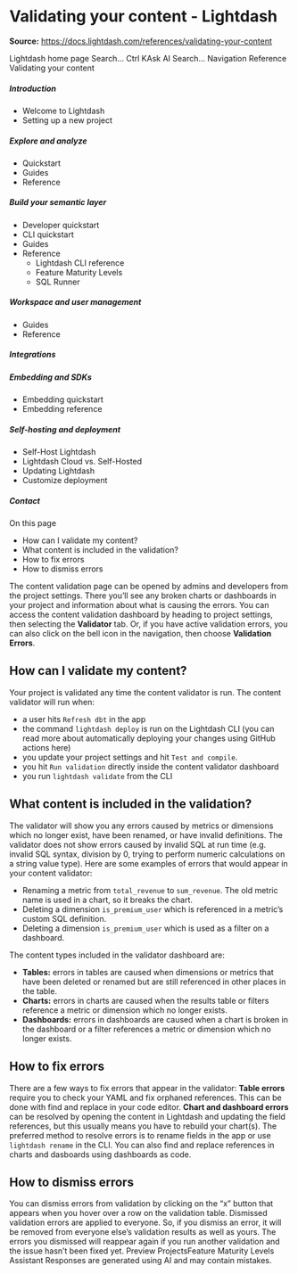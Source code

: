 # Validating your content - Lightdash

**Source:** https://docs.lightdash.com/references/validating-your-content

Lightdash home page
Search...
Ctrl KAsk AI
Search...
Navigation
Reference
Validating your content
##### Introduction
  * Welcome to Lightdash
  * Setting up a new project


##### Explore and analyze
  * Quickstart
  * Guides
  * Reference


##### Build your semantic layer
  * Developer quickstart
  * CLI quickstart
  * Guides
  * Reference
    * Lightdash CLI reference
    * Feature Maturity Levels
    * SQL Runner


##### Workspace and user management
  * Guides
  * Reference


##### Integrations


##### Embedding and SDKs
  * Embedding quickstart
  * Embedding reference


##### Self-hosting and deployment
  * Self-Host Lightdash
  * Lightdash Cloud vs. Self-Hosted
  * Updating Lightdash
  * Customize deployment


##### Contact


On this page
  * How can I validate my content?
  * What content is included in the validation?
  * How to fix errors
  * How to dismiss errors


The content validation page can be opened by admins and developers from the project settings. There you’ll see any broken charts or dashboards in your project and information about what is causing the errors. You can access the content validation dashboard by heading to project settings, then selecting the **Validator** tab. Or, if you have active validation errors, you can also click on the bell icon in the navigation, then choose **Validation Errors**.
##  How can I validate my content?
Your project is validated any time the content validator is run. The content validator will run when:
  * a user hits `Refresh dbt` in the app
  * the command `lightdash deploy` is run on the Lightdash CLI (you can read more about automatically deploying your changes using GitHub actions here)
  * you update your project settings and hit `Test and compile`.
  * you hit `Run validation` directly inside the content validator dashboard
  * you run `lightdash validate` from the CLI


##  What content is included in the validation?
The validator will show you any errors caused by metrics or dimensions which no longer exist, have been renamed, or have invalid definitions. The validator does not show errors caused by invalid SQL at run time (e.g. invalid SQL syntax, division by 0, trying to perform numeric calculations on a string value type). Here are some examples of errors that would appear in your content validator:
  * Renaming a metric from `total_revenue` to `sum_revenue`. The old metric name is used in a chart, so it breaks the chart.
  * Deleting a dimension `is_premium_user` which is referenced in a metric’s custom SQL definition.
  * Deleting a dimension `is_premium_user` which is used as a filter on a dashboard.

The content types included in the validator dashboard are:
  * **Tables:** errors in tables are caused when dimensions or metrics that have been deleted or renamed but are still referenced in other places in the table.
  * **Charts:** errors in charts are caused when the results table or filters reference a metric or dimension which no longer exists.
  * **Dashboards:** errors in dashboards are caused when a chart is broken in the dashboard or a filter references a metric or dimension which no longer exists.


##  How to fix errors
There are a few ways to fix errors that appear in the validator: **Table errors** require you to check your YAML and fix orphaned references. This can be done with find and replace in your code editor. **Chart and dashboard errors** can be resolved by opening the content in Lightdash and updating the field references, but this usually means you have to rebuild your chart(s). The preferred method to resolve errors is to rename fields in the app or use `lightdash rename` in the CLI. You can also find and replace references in charts and dasboards using dashboards as code.
##  How to dismiss errors
You can dismiss errors from validation by clicking on the “x” button that appears when you hover over a row on the validation table. Dismissed validation errors are applied to everyone. So, if you dismiss an error, it will be removed from everyone else’s validation results as well as yours. The errors you dismissed will reappear again if you run another validation and the issue hasn’t been fixed yet.
Preview ProjectsFeature Maturity Levels
Assistant
Responses are generated using AI and may contain mistakes.


